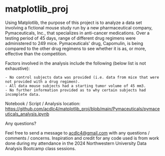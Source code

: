 # matplotlib_proj

Using Matplotlib, the purpose of this project is to analyze a data set involving a fictional mouse study run by a new pharmaceutical company, Pymaceuticals, Inc., that specializes in anti-cancer medications.  Over a testing period of 45 days, range of different drug regimens were administered to 249 mice.  Pymaceuticals' drug, Capomulin, is being compared to the other drug regimens to see whether it is as, or more, effective than the competition. 

Factors involved in the analysis include the following (below list is not exhaustive):

    - No control subjects data was provided (i.e. data from mice that were not provided with a drug regimen).
    - All data mouse subjects had a starting tumor volume of 45 mm3.
    - No further information provided as to why certain subjects had incomplete data.

Notebook / Script / Analysis location: https://github.com/acdlc4/matplotlib_proj/blob/main/Pymaceuticals/pymaceuticals_analysis.ipynb

Any questions?

Feel free to send a message to acdlc4@gmail.com with any questions / comments / concerns. Inspiration and credit for any code used is from work done during my attendance in the 2024 Northwestern University Data Analysis Bootcamp class sessions.
